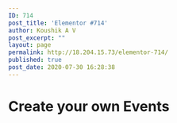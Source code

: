 ```yaml
---
ID: 714
post_title: 'Elementor #714'
author: Koushik A V
post_excerpt: ""
layout: page
permalink: http://18.204.15.73/elementor-714/
published: true
post_date: 2020-07-30 16:28:38
---
```

<h1>Create your own Events</h1>